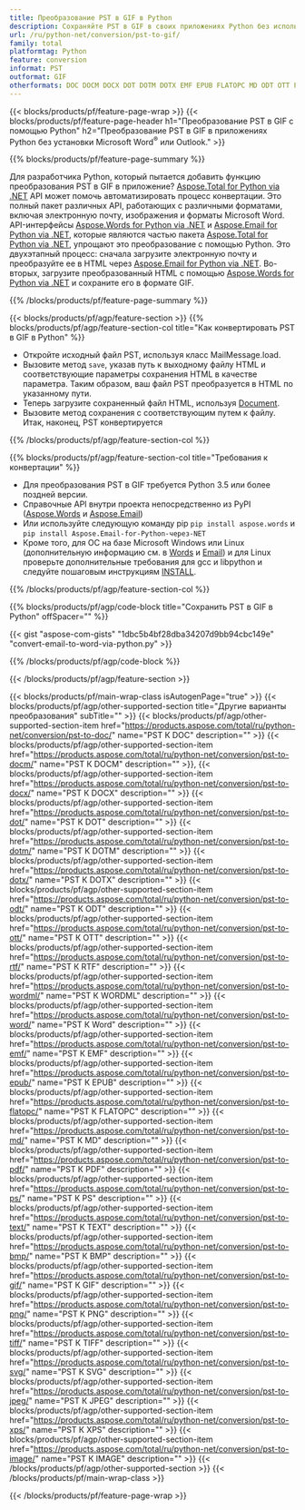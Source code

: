 ```yaml
---
title: Преобразование PST в GIF в Python
description: Сохраняйте PST в GIF в своих приложениях Python без использования Microsoft Outlook или Word. 
url: /ru/python-net/conversion/pst-to-gif/
family: total
platformtag: Python
feature: conversion
informat: PST
outformat: GIF
otherformats: DOC DOCM DOCX DOT DOTM DOTX EMF EPUB FLATOPC MD ODT OTT PCL PDF PS RTF TEXT WORD WORDML BMP GIF IMAGE JPEG TIFF PNG SVG XPS
---
```

{{< blocks/products/pf/feature-page-wrap >}}
{{< blocks/products/pf/feature-page-header h1="Преобразование PST в GIF с помощью Python" h2="Преобразование PST в GIF в приложениях Python без установки Microsoft Word<sup>&reg;</sup> или Outlook." >}}

{{% blocks/products/pf/feature-page-summary %}}

Для разработчика Python, который пытается добавить функцию преобразования PST в GIF в приложение? [Aspose.Total for Python via .NET](https://products.aspose.com/total/python-net/) API может помочь автоматизировать процесс конвертации. Это полный пакет различных API, работающих с различными форматами, включая электронную почту, изображения и форматы Microsoft Word. API-интерфейсы [Aspose.Words for Python via .NET](https://products.aspose.com/words/python-net/) и [Aspose.Email for Python via .NET](https://products.aspose.com/email/python-net/), которые являются частью пакета [Aspose.Total for Python via .NET](https://products.aspose.com/total/python-net/), упрощают это преобразование с помощью Python. Это двухэтапный процесс: сначала загрузите электронную почту и преобразуйте ее в HTML через [Aspose.Email for Python via .NET](https://products.aspose.com/email/python-net/). Во-вторых, загрузите преобразованный HTML с помощью [Aspose.Words for Python via .NET](https://products.aspose.com/words/python-net/) и сохраните его в формате GIF.

{{% /blocks/products/pf/feature-page-summary %}}

{{< blocks/products/pf/agp/feature-section >}}
{{% blocks/products/pf/agp/feature-section-col title="Как конвертировать PST в GIF в Python" %}}

- Откройте исходный файл PST, используя класс MailMessage.load.
- Вызовите метод `save`, указав путь к выходному файлу HTML и соответствующие параметры сохранения HTML в качестве параметра. Таким образом, ваш файл PST преобразуется в HTML по указанному пути.
- Теперь загрузите сохраненный файл HTML, используя [Document](https://reference.aspose.com/words/python-net/aspose.words/document/).
- Вызовите метод сохранения с соответствующим путем к файлу. Итак, наконец, PST конвертируется

{{% /blocks/products/pf/agp/feature-section-col %}}

{{% blocks/products/pf/agp/feature-section-col title="Требования к конвертации" %}}

- Для преобразования PST в GIF требуется Python 3.5 или более поздней версии.
- Справочные API внутри проекта непосредственно из PyPI ([Aspose.Words](https://pypi.org/project/aspose-words/) и [Aspose.Email](https://pypi.org/project/Aspose.Email-for-Python-via-NET/))
- Или используйте следующую команду pip ```pip install aspose.words``` и ```pip install Aspose.Email-for-Python-через-NET``` 
- Кроме того, для ОС на базе Microsoft Windows или Linux (дополнительную информацию см. в [Words](https://docs.aspose.com/words/python-net/system-requirements/) и [Email](https://docs.aspose.com/email/python-net/system-requirements/)) и для Linux проверьте дополнительные требования для gcc и libpython и следуйте пошаговым инструкциям [INSTALL](https://docs.aspose.com/words/python-net/installation/).
 

{{% /blocks/products/pf/agp/feature-section-col %}}

{{% blocks/products/pf/agp/code-block title="Сохранить PST в GIF в Python" offSpacer="" %}}

{{< gist "aspose-com-gists" "1dbc5b4bf28dba34207d9bb94cbc149e" "convert-email-to-word-via-python.py" >}}

{{% /blocks/products/pf/agp/code-block %}}

{{< /blocks/products/pf/agp/feature-section >}}

{{< blocks/products/pf/main-wrap-class isAutogenPage="true" >}}
{{< blocks/products/pf/agp/other-supported-section title="Другие варианты преобразования" subTitle="" >}}
{{< blocks/products/pf/agp/other-supported-section-item href="https://products.aspose.com/total/ru/python-net/conversion/pst-to-doc/" name="PST К DOC" description="" >}}
{{< blocks/products/pf/agp/other-supported-section-item href="https://products.aspose.com/total/ru/python-net/conversion/pst-to-docm/" name="PST К DOCM" description="" >}},
{{< blocks/products/pf/agp/other-supported-section-item href="https://products.aspose.com/total/ru/python-net/conversion/pst-to-docx/" name="PST К DOCX" description="" >}}
{{< blocks/products/pf/agp/other-supported-section-item href="https://products.aspose.com/total/ru/python-net/conversion/pst-to-dot/" name="PST К DOT" description="" >}}
{{< blocks/products/pf/agp/other-supported-section-item href="https://products.aspose.com/total/ru/python-net/conversion/pst-to-dotm/" name="PST К DOTM" description="" >}}
{{< blocks/products/pf/agp/other-supported-section-item href="https://products.aspose.com/total/ru/python-net/conversion/pst-to-dotx/" name="PST К DOTX" description="" >}}
{{< blocks/products/pf/agp/other-supported-section-item href="https://products.aspose.com/total/ru/python-net/conversion/pst-to-odt/" name="PST К ODT" description="" >}}
{{< blocks/products/pf/agp/other-supported-section-item href="https://products.aspose.com/total/ru/python-net/conversion/pst-to-ott/" name="PST К OTT" description="" >}}
{{< blocks/products/pf/agp/other-supported-section-item href="https://products.aspose.com/total/ru/python-net/conversion/pst-to-rtf/" name="PST К RTF" description="" >}}
{{< blocks/products/pf/agp/other-supported-section-item href="https://products.aspose.com/total/ru/python-net/conversion/pst-to-wordml/" name="PST К WORDML" description="" >}}
{{< blocks/products/pf/agp/other-supported-section-item href="https://products.aspose.com/total/ru/python-net/conversion/pst-to-word/" name="PST К Word" description="" >}}
{{< blocks/products/pf/agp/other-supported-section-item href="https://products.aspose.com/total/ru/python-net/conversion/pst-to-emf/" name="PST К EMF" description="" >}}
{{< blocks/products/pf/agp/other-supported-section-item href="https://products.aspose.com/total/ru/python-net/conversion/pst-to-epub/" name="PST К EPUB" description="" >}}
{{< blocks/products/pf/agp/other-supported-section-item href="https://products.aspose.com/total/ru/python-net/conversion/pst-to-flatopc/" name="PST К FLATOPC" description="" >}}
{{< blocks/products/pf/agp/other-supported-section-item href="https://products.aspose.com/total/ru/python-net/conversion/pst-to-md/" name="PST К MD" description="" >}}
{{< blocks/products/pf/agp/other-supported-section-item href="https://products.aspose.com/total/ru/python-net/conversion/pst-to-pdf/" name="PST К PDF" description="" >}}
{{< blocks/products/pf/agp/other-supported-section-item href="https://products.aspose.com/total/ru/python-net/conversion/pst-to-ps/" name="PST К PS" description="" >}}
{{< blocks/products/pf/agp/other-supported-section-item href="https://products.aspose.com/total/ru/python-net/conversion/pst-to-text/" name="PST К TEXT" description="" >}}
{{< blocks/products/pf/agp/other-supported-section-item href="https://products.aspose.com/total/ru/python-net/conversion/pst-to-bmp/" name="PST К BMP" description="" >}}
{{< blocks/products/pf/agp/other-supported-section-item href="https://products.aspose.com/total/ru/python-net/conversion/pst-to-gif/" name="PST К GIF" description="" >}}
{{< blocks/products/pf/agp/other-supported-section-item href="https://products.aspose.com/total/ru/python-net/conversion/pst-to-png/" name="PST К PNG" description="" >}}
{{< blocks/products/pf/agp/other-supported-section-item href="https://products.aspose.com/total/ru/python-net/conversion/pst-to-tiff/" name="PST К TIFF" description="" >}}
{{< blocks/products/pf/agp/other-supported-section-item href="https://products.aspose.com/total/ru/python-net/conversion/pst-to-svg/" name="PST К SVG" description="" >}}
{{< blocks/products/pf/agp/other-supported-section-item href="https://products.aspose.com/total/ru/python-net/conversion/pst-to-jpeg/" name="PST К JPEG" description="" >}}
{{< blocks/products/pf/agp/other-supported-section-item href="https://products.aspose.com/total/ru/python-net/conversion/pst-to-xps/" name="PST К XPS" description="" >}}
{{< blocks/products/pf/agp/other-supported-section-item href="https://products.aspose.com/total/ru/python-net/conversion/pst-to-image/" name="PST К IMAGE" description="" >}}
{{< /blocks/products/pf/agp/other-supported-section >}}
{{< /blocks/products/pf/main-wrap-class >}}

{{< /blocks/products/pf/feature-page-wrap >}}